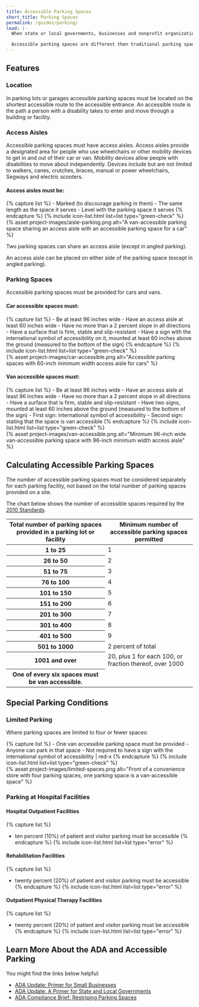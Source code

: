 ```yaml
---
title: Accessible Parking Spaces
short_title: Parking Spaces
permalink: /guides/parking/
lead: |-
  When state or local governments, businesses and nonprofit organizations provide customer or employee parking in parking lots or garages, accessible parking spaces complying with the Americans with Disabilities Act (ADA) must be provided.

  Accessible parking spaces are different then traditional parking spaces. They have specific features that make it easier for people with disabilities to access your programs, goods or services.
---
```


## Features

### Location

In parking lots or garages accessible parking spaces must be located on the shortest accessible route to the accessible entrance. An accessible route is the path a person with a disability takes to enter and move through a building or facility.

### Access Aisles

Accessible parking spaces must have access aisles. Access aisles provide a designated area for people who use wheelchairs or other mobility devices to get in and out of their car or van. Mobility devices allow people with disabilities to move about independently. Devices include but are not limited to walkers, canes, crutches, braces, manual or power wheelchairs, Segways and electric scooters.

#### Access aisles must be:

<div class="grid-container" markdown="0">
  <div class="grid-row">
    <div class="tablet:grid-col-6">
      {% capture list %}
      - Marked (to discourage parking in them)
      - The same length as the space it serves
      - Level with the parking space it serves
      {% endcapture %}
      {% include icon-list.html list=list type="green-check" %}
    </div>
    <div class="tablet:grid-col-6">{% asset project-images/aisle-parking.png alt="A van-accessible parking space sharing an access aisle with an accessible parking space for a car" %}</div>
  </div>
</div>

Two parking spaces can share an access aisle (except in angled parking).

An access aisle can be placed on either side of the parking space (except in angled parking).

### Parking Spaces

Accessible parking spaces must be provided for cars and vans.

#### Car accessible spaces must:

<div class="grid-container" markdown="0">
  <div class="grid-row">
    <div class="tablet:grid-col-6">
      {% capture list %}
      - Be at least 96 inches wide
      - Have an access aisle at least 60 inches wide
      - Have no more than a 2 percent slope in all directions
      - Have a surface that is firm, stable and slip-resistant
      - Have a sign with the international symbol of accessibility on it, mounted at least 60 inches above the ground (measured to the bottom of the sign)
      {% endcapture %}
      {% include icon-list.html list=list type="green-check" %}
    </div>
      <div class="tablet:grid-col-6">{% asset project-images/car-accessible.png alt="Accessible parking spaces with 60-inch minimum width access aisle for cars" %}</div>
  </div>
</div>

#### Van accessible spaces must:

<div class="grid-container" markdown="0">
  <div class="grid-row">
    <div class="tablet:grid-col-6">
      {% capture list %}
      - Be at least 96 inches wide
      - Have an access aisle at least 96 inches wide
      - Have no more than a 2 percent slope in all directions
      - Have a surface that is firm, stable and slip-resistant
      - Have two signs, mounted at least 60 inches above the ground (measured to the bottom of the sign)
      - First sign: international symbol of accessibility
      - Second sign: stating that the space is van accessible
      {% endcapture %}
      {% include icon-list.html list=list type="green-check" %}
    </div>
      <div class="tablet:grid-col-6">{% asset project-images/van-accessible.png alt="Minimum 96-inch wide van-accessible parking space with 96-inch minimum width access aisle" %}</div>
  </div>
</div>

## Calculating Accessible Parking Spaces

The number of accessible parking spaces must be considered separately for each parking facility, not based on the total number of parking spaces provided on a site.

The chart below shows the number of accessible spaces required by the [2010 Standards](https://www.ada.gov/regs2010/2010ADAStandards/2010ADAstandards.htm%23c2).

<table class="usa-table">
  <thead>
    <tr>
      <th scope="col">Total number of parking spaces provided in a parking lot or facility</th>
      <th scope="col">Minimum number of
accessible parking spaces permitted</th>
    </tr>
  </thead>
  <tbody>
    <tr>
      <th scope="row">1 to 25</th>
      <td>1</td>
    </tr>
    <tr>
      <th scope="row">26 to 50</th>
      <td>2</td>
    </tr>
    <tr>
      <th scope="row">51 to 75</th>
      <td>3</td>
    </tr>
    <tr>
      <th scope="row">76 to 100</th>
      <td>4</td>
    </tr>
    <tr>
      <th scope="row">101 to 150</th>
      <td>5</td>
    </tr>
    <tr>
      <th scope="row">151 to 200</th>
      <td>6</td>
    </tr>
    <tr>
      <th scope="row">201 to 300</th>
      <td>7</td>
    </tr>
    <tr>
      <th scope="row">301 to 400</th>
      <td>8</td>
    </tr>
    <tr>
      <th scope="row">401 to 500</th>
      <td>9</td>
    </tr>
    <tr>
      <th scope="row">501 to 1000</th>
      <td>2 percent of total</td>
    </tr>
    <tr>
      <th scope="row">1001 and over</th>
      <td>20, plus 1 for each 100, or fraction thereof, over 1000</td>
    </tr>
    <tr>
      <th scope="row">One of every six spaces must be van accessible.</th>
      <td></td>
    </tr>
  </tbody>
</table>

## Special Parking Conditions

### Limited Parking

Where parking spaces are limited to four or fewer spaces:

<div class="grid-container" markdown="0">
  <div class="grid-row">
    <div class="tablet:grid-col-6">
      {% capture list %}
      - One van accessible parking space must be provided
      - Anyone can park in that space
      - Not required to have a sign with the international symbol of accessibility | red-x
      {% endcapture %}
      {% include icon-list.html list=list type="green-check" %}
    </div>
    <div class="tablet:grid-col-6">{% asset project-images/limited-spaces.png alt="Front of a convenience store with four parking spaces, one parking space is a van-accessible space" %}</div>
  </div>
</div>

### Parking at Hospital Facilities

#### Hospital Outpatient Facilities
{% capture list %}
- ten percent (10%) of patient and visitor parking must be accessible
{% endcapture %}
{% include icon-list.html list=list type="error" %}

#### Rehabilitation Facilities
{% capture list %}
- twenty percent (20%) of patient and visitor parking must be accessible
{% endcapture %}
{% include icon-list.html list=list type="error" %}

#### Outpatient Physical Therapy Facilities
{% capture list %}
- twenty percent (20%) of patient and visitor parking must be accessible
{% endcapture %}
{% include icon-list.html list=list type="error" %}

## Learn More About the ADA and Accessible Parking

You might find the links below helpful:

- [ADA Update: Primer for Small Businesses](https://www.ada.gov/regs2010/smallbusiness/smallbusprimer2010.html)
- [ADA Update: A Primer for State and Local Governments](https://www.ada.gov/regs2010/titleII_2010/title_ii_primer.html)
- [ADA Compliance Brief: Restriping Parking Spaces](https://www.ada.gov/restriping_parking/restriping2015.html)
